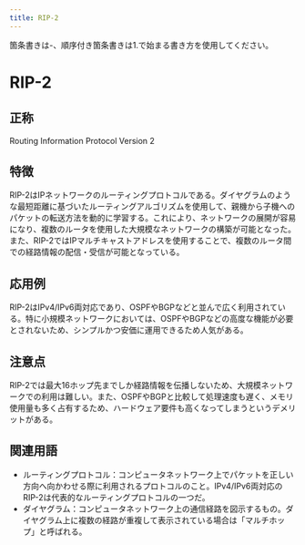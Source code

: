 ```yaml
---
title: RIP-2
---
```

箇条書きは-、順序付き箇条書きは1.で始まる書き方を使用してください。

# RIP-2
## 正称
Routing Information Protocol Version 2
## 特徴
RIP-2はIPネットワークのルーティングプロトコルである。ダイヤグラムのような最短距離に基づいたルーティングアルゴリズムを使用して、親機から子機へのパケットの転送方法を動的に学習する。これにより、ネットワークの展開が容易になり、複数のルータを使用した大規模なネットワークの構築が可能となった。また、RIP-2ではIPマルチキャストアドレスを使用することで、複数のルータ間での経路情報の配信・受信が可能となっている。
## 応用例
RIP-2はIPv4/IPv6両対応であり、OSPFやBGPなどと並んで広く利用されている。特に小規模ネットワークにおいては、OSPFやBGPなどの高度な機能が必要とされないため、シンプルかつ安価に運用できるため人気がある。
## 注意点
RIP-2では最大16ホップ先までしか経路情報を伝播しないため、大規模ネットワークでの利用は難しい。また、OSPFやBGPと比較して処理速度も遅く、メモリ使用量も多く占有するため、ハードウェア要件も高くなってしまうというデメリットがある。
## 関連用語
* ルーティングプロトコル：コンピュータネットワーク上でパケットを正しい方向へ向かわせる際に利用されるプロトコルのこと。IPv4/IPv6両対応のRIP-2は代表的なルーティングプロトコルの一つだ。
* ダイヤグラム：コンピュータネットワーク上の通信経路を図示するもの。ダイヤグラム上に複数の経路が重複して表示されている場合は「マルチホップ」と呼ばれる。